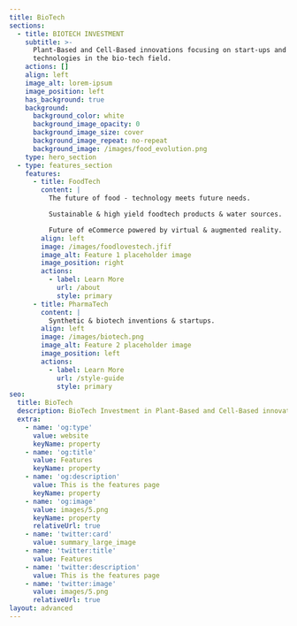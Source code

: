 ```yaml
---
title: BioTech
sections:
  - title: BIOTECH INVESTMENT
    subtitle: >-
      Plant-Based and Cell-Based innovations focusing on start-ups and advanced
      technologies in the bio-tech field.
    actions: []
    align: left
    image_alt: lorem-ipsum
    image_position: left
    has_background: true
    background:
      background_color: white
      background_image_opacity: 0
      background_image_size: cover
      background_image_repeat: no-repeat
      background_image: /images/food_evolution.png
    type: hero_section
  - type: features_section
    features:
      - title: FoodTech
        content: |
          The future of food - technology meets future needs.

          Sustainable & high yield foodtech products & water sources.

          Future of eCommerce powered by virtual & augmented reality.
        align: left
        image: /images/foodlovestech.jfif
        image_alt: Feature 1 placeholder image
        image_position: right
        actions:
          - label: Learn More
            url: /about
            style: primary
      - title: PharmaTech
        content: |
          Synthetic & biotech inventions & startups.
        align: left
        image: /images/biotech.png
        image_alt: Feature 2 placeholder image
        image_position: left
        actions:
          - label: Learn More
            url: /style-guide
            style: primary
seo:
  title: BioTech
  description: BioTech Investment in Plant-Based and Cell-Based innovations & Startups.
  extra:
    - name: 'og:type'
      value: website
      keyName: property
    - name: 'og:title'
      value: Features
      keyName: property
    - name: 'og:description'
      value: This is the features page
      keyName: property
    - name: 'og:image'
      value: images/5.png
      keyName: property
      relativeUrl: true
    - name: 'twitter:card'
      value: summary_large_image
    - name: 'twitter:title'
      value: Features
    - name: 'twitter:description'
      value: This is the features page
    - name: 'twitter:image'
      value: images/5.png
      relativeUrl: true
layout: advanced
---
```

